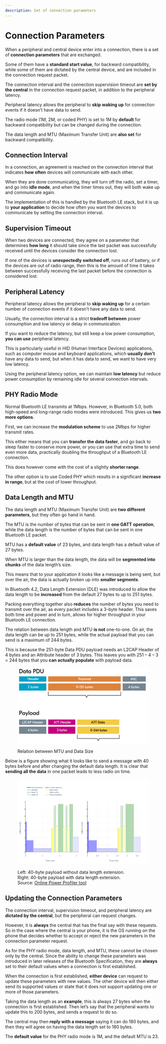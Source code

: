 ```yaml
---
description: Set of connection parameters
---
```


# Connection Parameters

When a peripheral and central device enter into a connection, there is a set of **connection parameters** that are exchanged.

Some of them have a **standard start value**, for backward compatibility, while some of them are dictated by the central device, and are included in the connection request packet.

The connection interval and the connection supervision timeout are **set by the central** in the connection request packet, in addition to the peripheral latency.

Peripheral latency allows the peripheral to **skip waking up** for connection events if it doesn’t have data to send.

The radio mode (1M, 2M, or coded PHY) is set to 1M by **default** for backward compatibility but can be changed during the connection.

The data length and MTU (Maximum Transfer Unit) are **also set** for backward compatibility.

## Connection Interval

In a connection, an agreement is reached on the connection interval that indicates **how often** devices will communicate with each other.

When they are done communicating, they will turn off the radio, set a timer, and go into **idle mode**, and when the timer times out, they will both wake up and communicate again.

The implementation of this is handled by the Bluetooth LE stack, but it is up to **your application** to decide how often you want the devices to communicate by setting the connection interval.

## Supervision Timeout

When two devices are connected, they agree on a parameter that determines **how long** it should take since the last packet was successfully received until the devices consider the connection lost.

If one of the devices is **unexpectedly switched off**, runs out of battery, or if the devices are out of radio range, then this is the amount of time it takes between successfully receiving the last packet before the connection is considered lost.

## Peripheral Latency

Peripheral latency allows the peripheral to **skip waking up** for a certain number of connection events if it doesn’t have any data to send.

Usually, the connection interval is a strict **tradeoff between** power consumption and low latency or delay in communication.

If you want to reduce the latency, but still keep a low power consumption, **you can use** peripheral latency.

This is particularly useful in HID (Human Interface Devices) applications, such as computer mouse and keyboard applications, which **usually don’t** have any data to send, but when it has data to send, we want to have very low latency.

Using the peripheral latency option, we can maintain **low latency** but reduce power consumption by remaining idle for several connection intervals.

## PHY Radio Mode

Normal Bluetooth LE transmits at 1Mbps. However, in Bluetooth 5.0, both high-speed and long-range radio modes were introduced. This gives us **two more options**.

First, we can increase the **modulation scheme** to use 2Mbps for higher transmit rates.

This either means that you can **transfer the data faster**, and go back to sleep faster to conserve more power, or you can use that extra time to send even more data, practically doubling the throughput of a Bluetooth LE connection.

This does however come with the cost of a slightly **shorter range**.

The other option is to use Coded PHY which results in a significant **increase in range**, but at the cost of lower throughput.

## Data Length and MTU

The data length and MTU (Maximum Transfer Unit) are **two different parameters**, but they often go hand in hand.

The MTU is the number of bytes that can be sent in **one GATT operation**, while the data length is the number of bytes that can be sent in one Bluetooth LE packet.

MTU has a **default value** of 23 bytes, and data length has a default value of 27 bytes.

When MTU is larger than the data length, the data will be **segmented into chunks** of the data length’s size.

This means that to your application it looks like a message is being sent, but over the air, the data is actually broken up into **smaller segments**.

In Bluetooth 4.2, Data Length Extension (DLE) was introduced to allow the data length to be **increased** from the default 27 bytes to up to 251 bytes.

Packing everything together also **reduces** the number of bytes you need to transmit over the air, as every packet includes a 3-byte header. This saves both time and power and in turn, allows for higher throughput in your Bluetooth LE connection.

The relation between data length and MTU **is not** one-to-one. On air, the data length can be up to 251 bytes, while the actual payload that you can send is a maximum of 244 bytes.

This is because the 251-byte Data PDU payload needs an L2CAP Header of 4 bytes and an Attribute header of 3 bytes. This leaves you with 251 – 4 – 3 = 244 bytes that you **can actually populate** with payload data.

<figure><img src="../../../.gitbook/assets/blefund_less3_conn_parameters-1.png" alt=""><figcaption><p>Relation between MTU and Data Size</p></figcaption></figure>

Below is a figure showing what it looks like to send a message with 40 bytes before and after changing the default data length. It is clear that **sending all the data** in one packet leads to less radio on time.

<figure><img src="../../../.gitbook/assets/image-11.png" alt=""><figcaption><p>Left: 40-byte payload without data length extension.<br>Right: 40-byte payload with data length extension.<br>Source: <a href="https://devzone.nordicsemi.com/power/w/opp/2/online-power-profiler-for-bluetooth-le">Online Power Profiler tool</a></p></figcaption></figure>

## Updating the Connection Parameters

The connection interval, supervision timeout, and peripheral latency are **dictated by the central**, but the peripheral can request changes.

However, it is **always** the central that has the final say with these requests. So in the case where the central is your phone, it is the OS running on the phone that decides whether to accept or reject the new parameters in the connection parameter request.

As for the PHY radio mode, data length, and MTU, these cannot be chosen only by the central. Since the ability to change these parameters was introduced in later releases of the Bluetooth Specification, they are **always** set to their default values when a connection is first established.

When the connection is first established, **either device** can request to update these parameters with new values. The other device will then either send its supported values or state that it does not support updating one or more of those parameters.

Taking the data length as an **example**, this is always 27 bytes when the connection is first established. Then let’s say that the peripheral wants to update this to 200 bytes, and sends a request to do so.

The central may then **reply with a message** saying it can do 180 bytes, and then they will agree on having the data length set to 180 bytes.

The **default value** for the PHY radio mode is 1M, and the default MTU is 23.
